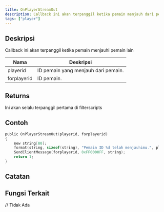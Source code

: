 ```yaml
---
title: OnPlayerStreamOut
description: Callback ini akan terpanggil ketika pemain menjauh dari pemain lain.
tags: ["player"]
---
```


<VersionWarnID name='Callback' version='SA-MP 0.3a' />

## Deskripsi

Callback ini akan terpanggil ketika pemain menjauhi pemain lain

| Nama        | Deskripsi                                                 |
| ----------- | ------------------------------------------------------ |
| playerid    | ID pemain yang menjauh dari pemain. |
| forplayerid | ID pemain. | // Kalau salah tolong koreksi

## Returns

Ini akan selalu terpanggil pertama di filterscripts

## Contoh
```c
public OnPlayerStreamOut(playerid, forplayerid)
{
    new string[80];
    format(string, sizeof(string), "Pemain ID %d telah menjauhimu.", playerid);
    SendClientMessage(forplayerid, 0xFF0000FF, string);
    return 1;
}
```

## Catatan

<TipNPCCallbacks />

## Fungsi Terkait
// Tidak Ada
